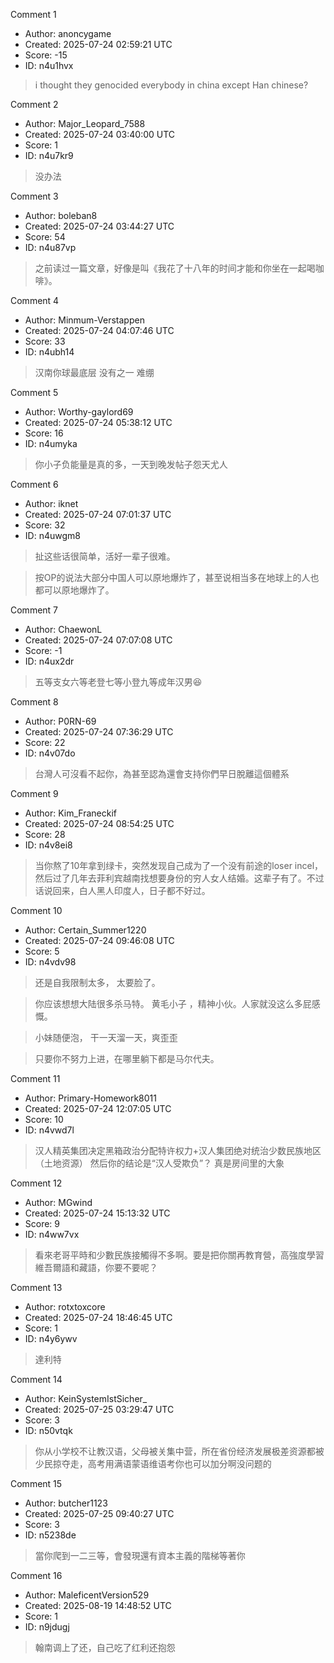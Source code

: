 Comment 1

- Author: anoncygame
- Created: 2025-07-24 02:59:21 UTC
- Score: -15
- ID: n4u1hvx

> i thought they genocided everybody in china except Han chinese?

Comment 2

- Author: Major_Leopard_7588
- Created: 2025-07-24 03:40:00 UTC
- Score: 1
- ID: n4u7kr9

> 没办法

Comment 3

- Author: boleban8
- Created: 2025-07-24 03:44:27 UTC
- Score: 54
- ID: n4u87vp

>   之前读过一篇文章，好像是叫《我花了十八年的时间才能和你坐在一起喝咖啡》。

Comment 4

- Author: Minmum-Verstappen
- Created: 2025-07-24 04:07:46 UTC
- Score: 33
- ID: n4ubh14

> 汉南你球最底层 没有之一 难绷

Comment 5

- Author: Worthy-gaylord69
- Created: 2025-07-24 05:38:12 UTC
- Score: 16
- ID: n4umyka

> 你小子负能量是真的多，一天到晚发帖子怨天尤人

Comment 6

- Author: iknet
- Created: 2025-07-24 07:01:37 UTC
- Score: 32
- ID: n4uwgm8

> 扯这些话很简单，活好一辈子很难。

> 按OP的说法大部分中国人可以原地爆炸了，甚至说相当多在地球上的人也都可以原地爆炸了。

Comment 7

- Author: ChaewonL
- Created: 2025-07-24 07:07:08 UTC
- Score: -1
- ID: n4ux2dr

> 五等支女六等老登七等小登九等成年汉男😆

Comment 8

- Author: P0RN-69
- Created: 2025-07-24 07:36:29 UTC
- Score: 22
- ID: n4v07do

> 台灣人可沒看不起你，為甚至認為還會支持你們早日脫離這個體系

Comment 9

- Author: Kim_Franeckif
- Created: 2025-07-24 08:54:25 UTC
- Score: 28
- ID: n4v8ei8

> 当你熬了10年拿到绿卡，突然发现自己成为了一个没有前途的loser incel，然后过了几年去菲利宾越南找想要身份的穷人女人结婚。这辈子有了。不过话说回来，白人黑人印度人，日子都不好过。

Comment 10

- Author: Certain_Summer1220
- Created: 2025-07-24 09:46:08 UTC
- Score: 5
- ID: n4vdv98

> 还是自我限制太多， 太要脸了。

> 你应该想想大陆很多杀马特。 黄毛小子 ，精神小伙。人家就没这么多屁感慨。

> 小妹随便泡， 干一天溜一天，爽歪歪

> 只要你不努力上进，在哪里躺下都是马尔代夫。

Comment 11

- Author: Primary-Homework8011
- Created: 2025-07-24 12:07:05 UTC
- Score: 10
- ID: n4vwd7l

> 汉人精英集团决定黑箱政治分配特许权力+汉人集团绝对统治少数民族地区（土地资源）
> 然后你的结论是“汉人受欺负”？
> 真是房间里的大象

Comment 12

- Author: MGwind
- Created: 2025-07-24 15:13:32 UTC
- Score: 9
- ID: n4ww7vx

> 看來老哥平時和少數民族接觸得不多啊。要是把你關再教育營，高強度學習維吾爾語和藏語，你要不要呢？

Comment 13

- Author: rotxtoxcore
- Created: 2025-07-24 18:46:45 UTC
- Score: 1
- ID: n4y6ywv

> 達利特

Comment 14

- Author: KeinSystemIstSicher_
- Created: 2025-07-25 03:29:47 UTC
- Score: 3
- ID: n50vtqk

> 你从小学校不让教汉语，父母被关集中营，所在省份经济发展极差资源都被少民掠夺走，高考用满语蒙语维语考你也可以加分啊没问题的

Comment 15

- Author: butcher1123
- Created: 2025-07-25 09:40:27 UTC
- Score: 3
- ID: n5238de

> 當你爬到一二三等，會發現還有資本主義的階梯等著你

Comment 16

- Author: MaleficentVersion529
- Created: 2025-08-19 14:48:52 UTC
- Score: 1
- ID: n9jdugj

> 翰南调上了还，自己吃了红利还抱怨
